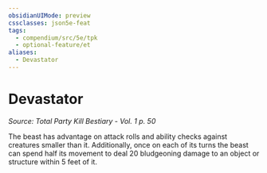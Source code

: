 ```yaml
---
obsidianUIMode: preview
cssclasses: json5e-feat
tags:
  - compendium/src/5e/tpk
  - optional-feature/et
aliases:
  - Devastator
---
```

# Devastator
*Source: Total Party Kill Bestiary - Vol. 1 p. 50*  

The beast has advantage on attack rolls and ability checks against creatures smaller than it. Additionally, once on each of its turns the beast can spend half its movement to deal 20 bludgeoning damage to an object or structure within 5 feet of it.